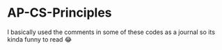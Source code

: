 # AP-CS-Principles

I basically used the comments in some of these codes as a journal so its kinda funny to read 😂 
